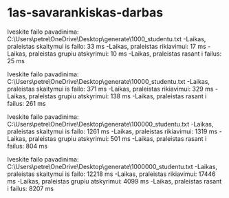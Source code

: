 # 1as-savarankiskas-darbas

Iveskite failo pavadinima: C:\Users\petre\OneDrive\Desktop\generate\1000_studentu.txt
-Laikas, praleistas skaitymui is failo: 33 ms
-Laikas, praleistas rikiavimui: 17 ms
-Laikas, praleistas grupiu atskyrimui: 10 ms
-Laikas, praleistas rasant i failus: 25 ms

Iveskite failo pavadinima: C:\Users\petre\OneDrive\Desktop\generate\10000_studentu.txt
-Laikas, praleistas skaitymui is failo: 371 ms
-Laikas, praleistas rikiavimui: 329 ms
-Laikas, praleistas grupiu atskyrimui: 138 ms
-Laikas, praleistas rasant i failus: 261 ms

Iveskite failo pavadinima: C:\Users\petre\OneDrive\Desktop\generate\100000_studentu.txt
-Laikas, praleistas skaitymui is failo: 1261 ms
-Laikas, praleistas rikiavimui: 1319 ms
-Laikas, praleistas grupiu atskyrimui: 501 ms
-Laikas, praleistas rasant i failus: 804 ms

Iveskite failo pavadinima: C:\Users\petre\OneDrive\Desktop\generate\1000000_studentu.txt
-Laikas, praleistas skaitymui is failo: 12218 ms
-Laikas, praleistas rikiavimui: 17446 ms
-Laikas, praleistas grupiu atskyrimui: 4099 ms
-Laikas, praleistas rasant i failus: 8207 ms
